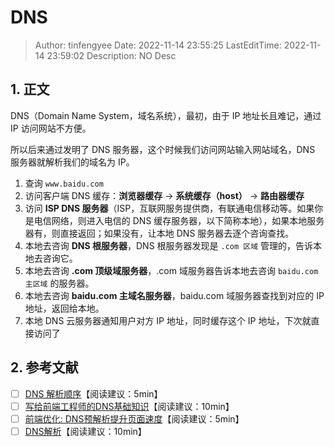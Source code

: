 # DNS <!-- omit in toc -->

> Author: tinfengyee
> Date: 2022-11-14 23:55:25
> LastEditTime: 2022-11-14 23:59:02
> Description: NO Desc

## 1. 正文

DNS（Domain Name System，域名系统），最初，由于 IP 地址长且难记，通过 IP 访问网站不方便。

所以后来通过发明了 DNS 服务器，这个时候我们访问网站输入网站域名，DNS 服务器就解析我们的域名为 IP。

1. 查询 `www.baidu.com`
2. 访问客户端 DNS 缓存：**浏览器缓存** -> **系统缓存（host）** -> **路由器缓存**
3. 访问 **ISP DNS 服务器**（ISP，互联网服务提供商，有联通电信移动等。如果你是电信网络，则进入电信的 DNS 缓存服务器，以下简称本地），如果本地服务器有，则直接返回；如果没有，让本地 DNS 服务器去逐个咨询查找。
4. 本地去咨询 **DNS 根服务器**，DNS 根服务器发现是 `.com 区域` 管理的，告诉本地去咨询它。
5. 本地去咨询 **.com 顶级域服务器**，.com 域服务器告诉本地去咨询 `baidu.com 主区域` 的服务器。
6. 本地去咨询 **baidu.com 主域名服务器**，baidu.com 域服务器查找到对应的 IP 地址，返回给本地。
7. 本地 DNS 云服务器通知用户对方 IP 地址，同时缓存这个 IP 地址，下次就直接访问了

## 2. 参考文献

* [ ] [DNS 解析顺序](https://blog.csdn.net/Yooneep/article/details/89882123)【阅读建议：5min】
* [ ] [写给前端工程师的DNS基础知识](http://www.sunhao.win/articles/netwrok-dns.html)【阅读建议：10min】
* [ ] [前端优化: DNS预解析提升页面速度](https://www.jianshu.com/p/95a0c0636d28)【阅读建议：5min】
* [ ] [DNS解析](https://imweb.io/topic/55e3ba46771670e207a16bc8)【阅读建议：10min】
